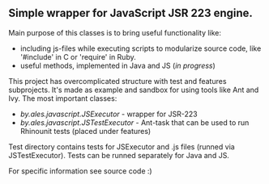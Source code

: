 Simple wrapper for JavaScript JSR 223 engine. 
---------------------------------------------

Main purpose of this classes is to bring useful functionality like:
* including js-files while executing scripts to modularize source code, like '#include' in C or 'require' in Ruby.
* useful methods, implemented in Java and JS (<i>in progress</i>)

This project has overcomplicated structure with test and features subprojects.
It's made as example and sandbox for using tools like Ant and Ivy.
The most important classes: 
* <i>by.ales.javascript.JSExecutor</i> - wrapper for JSR-223
* <i>by.ales.javascript.JSTestExecutor</i> - Ant-task that can be used to run Rhinounit tests (placed under features)

Test directory contains tests for JSExecutor and .js files (runned via JSTestExecutor). Tests can be runned 
separately for Java and JS.

For specific information see source code :)

